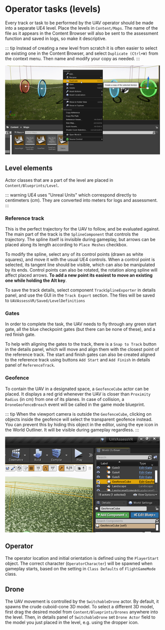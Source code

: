 # Operator tasks (levels)

Every track or task to be performed by the UAV operator should be made into a separate UE4 level. Place the levels in `Content/Maps`. The name of the file as it appears in the Content Browser will also be sent to the assessment function and saved in logs, so make it descriptive.

::: tip
Instead of creating a new level from scratch it is often easier to select an existing one in the Content Browser, and select `Duplicate (Ctrl+W)` from the context menu. Then name and modify your copy as needed.
:::

![Duplicating a level](./tasks-duplicate.png)

## Level elements

Actor classes that are a part of the level are placed in `Content/Blueprints/Level`.

::: warning
UE4 uses "Unreal Units" which correspond directly to centimeters (cm). They are converted into meters for logs and assessment.
:::

### Reference track

This is the perfect trajectory for the UAV to follow, and be evaluated against. The main part of the track is the `SplineComponent` that controls the trajectory. The spline itself is invisible during gameplay, but arrows can be placed along its length according to `Place Meshes` checkbox.

To modify the spline, select any of its control points (drawn as white squares), and move it with the usual UE4 controls. When a control point is selected, its tangent line should be visible, which can also be manipulated by its ends. Control points can also be rotated, the rotation along spline will affect placed arrows. **To add a new point its easiest to move an existing one while holding the Alt key**.

To save the track details, select component `TrackSplineExporter` in details panel, and use the GUI in the `Track Export` section. The files will be saved to `UAVAssessVR/Saved/LevelDefinitions`

### Gates

In order to complete the task, the UAV needs to fly through any green start gate, all the blue checkpoint gates (but there can be none of these), and a red finish gate.

To help with aligning the gates to the track, there is a `Snap to Track` button in the details panel, which will move and align them with the closest point of the reference track. The start and finish gates can also be created aligned to the reference track using buttons `Add Start` and `Add Finish` in details panel of `ReferenceTrack`.

### Geofence

To contain the UAV in a designated space, a `GeofenceCube` actor can be placed. It displays a red grid whenever the UAV is closer than `Proximity Radius` (in cm) from one of its planes. In case of collision, a `DroneGeofenceBreach` event will be called in the game mode blueprint.

::: tip
When the viewport camera is outside the `GeofenceCube`, clicking on objects inside the geofence will select the transparent geofence instead. You can prevent this by hiding this object in the editor, using the eye icon in the World Outliner. It will be visible during gameplay regardless.
:::

![Hiding the geofence](./tasks-hide.png)

## Operator

The operator location and initial orientation is defined using the `PlayerStart` object. The correct character (`OperatorCharacter`) will be spawned when gameplay starts, based on the setting in `Class Defaults` of `FlightGameMode` class.

## Drone

The UAV movement is controlled by the `SwitchableDrone` actor. By default, it spawns the crude cuboid-cone 3D model. To select a different 3D model, first drag the desired model from `Content/Blueprints/Drones` anywhere into the level. Then, in details panel of `SwitchableDrone` set `Drone Actor` field to the model you just placed in the level, e.g. using the dropper icon.
